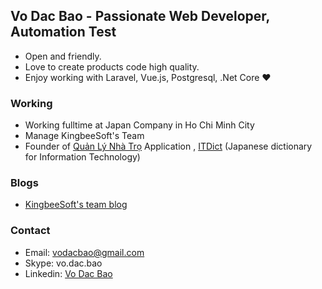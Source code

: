 

## Vo Dac Bao - Passionate Web Developer, Automation Test

- Open and friendly.
- Love to create products code high quality.
- Enjoy working with Laravel, Vue.js, Postgresql, .Net Core ❤

### Working
- Working fulltime at Japan Company in Ho Chi Minh City
- Manage KingbeeSoft's Team
- Founder of [Quản Lý Nhà Trọ](https://quanlynhatro.net/) Application , [ITDict](http://itdict.kingbeesoft.com/) (Japanese dictionary for Information Technology)

### Blogs

- [KingbeeSoft's team blog](https://kingbeesoft.com)

### Contact

- Email: vodacbao@gmail.com
- Skype: vo.dac.bao
- Linkedin: [Vo Dac Bao](https://www.linkedin.com/in/vo-dac-bao-a79495b7) 
